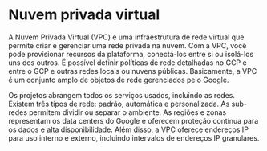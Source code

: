 # Nuvem privada virtual

A Nuvem Privada Virtual (VPC) é uma infraestrutura de rede virtual que permite criar e gerenciar uma rede privada na nuvem. Com a VPC, você pode provisionar recursos da plataforma, conectá-los entre si ou isolá-los uns dos outros. É possível definir políticas de rede detalhadas no GCP e entre o GCP e outras redes locais ou nuvens públicas. Basicamente, a VPC é um conjunto amplo de objetos de rede gerenciados pelo Google.

Os projetos abrangem todos os serviços usados, incluindo as redes. Existem três tipos de rede: padrão, automática e personalizada. As sub-redes permitem dividir ou separar o ambiente. As regiões e zonas representam os data centers do Google e oferecem proteção contínua para os dados e alta disponibilidade. Além disso, a VPC oferece endereços IP para uso interno e externo, incluindo intervalos de endereços IP granulares.